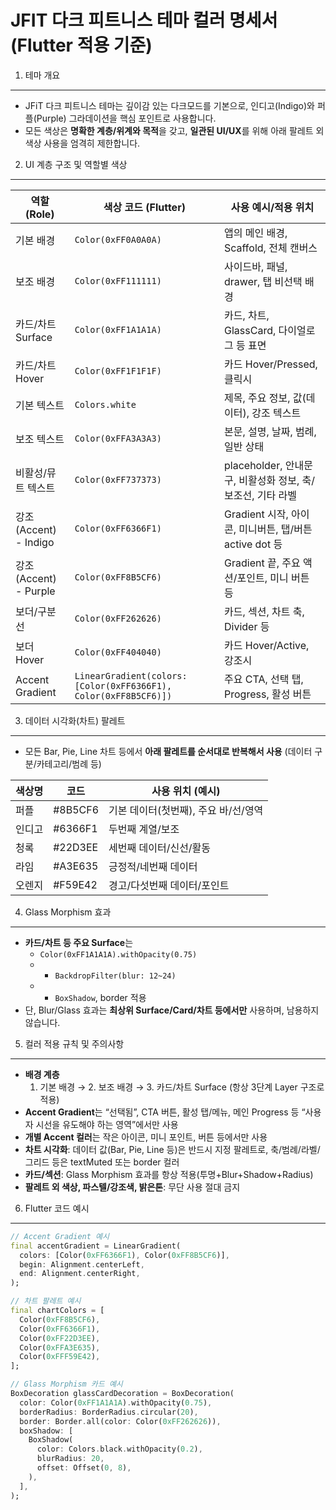 JFIT 다크 피트니스 테마 컬러 명세서 (Flutter 적용 기준)
========================================================

1. 테마 개요
------------
- JFiT 다크 피트니스 테마는 깊이감 있는 다크모드를 기본으로, 인디고(Indigo)와 퍼플(Purple) 그라데이션을 핵심 포인트로 사용합니다.
- 모든 색상은 **명확한 계층/위계와 목적**을 갖고, **일관된 UI/UX**를 위해 아래 팔레트 외 색상 사용을 엄격히 제한합니다.

2. UI 계층 구조 및 역할별 색상
-----------------------------
| 역할 (Role)           | 색상 코드 (Flutter)   | 사용 예시/적용 위치                                                      |
|-----------------------|----------------------|--------------------------------------------------------------------------|
| 기본 배경             | `Color(0xFF0A0A0A)`  | 앱의 메인 배경, Scaffold, 전체 캔버스                                    |
| 보조 배경             | `Color(0xFF111111)`  | 사이드바, 패널, drawer, 탭 비선택 배경                                   |
| 카드/차트 Surface     | `Color(0xFF1A1A1A)`  | 카드, 차트, GlassCard, 다이얼로그 등 표면                                |
| 카드/차트 Hover       | `Color(0xFF1F1F1F)`  | 카드 Hover/Pressed, 클릭시                                               |
| 기본 텍스트           | `Colors.white`       | 제목, 주요 정보, 값(데이터), 강조 텍스트                                 |
| 보조 텍스트           | `Color(0xFFA3A3A3)`  | 본문, 설명, 날짜, 범례, 일반 상태                                        |
| 비활성/뮤트 텍스트    | `Color(0xFF737373)`  | placeholder, 안내문구, 비활성화 정보, 축/보조선, 기타 라벨               |
| 강조(Accent) - Indigo| `Color(0xFF6366F1)`  | Gradient 시작, 아이콘, 미니버튼, 탭/버튼 active dot 등                   |
| 강조(Accent) - Purple| `Color(0xFF8B5CF6)`  | Gradient 끝, 주요 액션/포인트, 미니 버튼 등                               |
| 보더/구분선           | `Color(0xFF262626)`  | 카드, 섹션, 차트 축, Divider 등                                          |
| 보더 Hover            | `Color(0xFF404040)`  | 카드 Hover/Active, 강조시                                                |
| Accent Gradient       | `LinearGradient(colors: [Color(0xFF6366F1), Color(0xFF8B5CF6)])` | 주요 CTA, 선택 탭, Progress, 활성 버튼                                   |

3. 데이터 시각화(차트) 팔레트
-----------------------------
- 모든 Bar, Pie, Line 차트 등에서 **아래 팔레트를 순서대로 반복해서 사용** (데이터 구분/카테고리/범례 등)

| 색상명   | 코드           | 사용 위치 (예시)                    |
|----------|---------------|-------------------------------------|
| 퍼플     | #8B5CF6       | 기본 데이터(첫번째), 주요 바/선/영역 |
| 인디고   | #6366F1       | 두번째 계열/보조                    |
| 청록     | #22D3EE       | 세번째 데이터/신선/활동              |
| 라임     | #A3E635       | 긍정적/네번째 데이터                 |
| 오렌지   | #F59E42       | 경고/다섯번째 데이터/포인트          |

4. Glass Morphism 효과
----------------------
- **카드/차트 등 주요 Surface**는
  - `Color(0xFF1A1A1A).withOpacity(0.75)`
  - + `BackdropFilter(blur: 12~24)`
  - + `BoxShadow`, border 적용
- 단, Blur/Glass 효과는 **최상위 Surface/Card/차트 등에서만** 사용하며, 남용하지 않습니다.

5. 컬러 적용 규칙 및 주의사항
-----------------------------
- **배경 계층**
  1. 기본 배경 → 2. 보조 배경 → 3. 카드/차트 Surface (항상 3단계 Layer 구조로 적용)
- **Accent Gradient**는 “선택됨”, CTA 버튼, 활성 탭/메뉴, 메인 Progress 등 “사용자 시선을 유도해야 하는 영역”에서만 사용
- **개별 Accent 컬러**는 작은 아이콘, 미니 포인트, 버튼 등에서만 사용
- **차트 시각화**: 데이터 값(Bar, Pie, Line 등)은 반드시 지정 팔레트로, 축/범례/라벨/그리드 등은 textMuted 또는 border 컬러
- **카드/섹션**: Glass Morphism 효과를 항상 적용(투명+Blur+Shadow+Radius)
- **팔레트 외 색상, 파스텔/강조색, 밝은톤**: 무단 사용 절대 금지

6. Flutter 코드 예시
---------------------
```dart
// Accent Gradient 예시
final accentGradient = LinearGradient(
  colors: [Color(0xFF6366F1), Color(0xFF8B5CF6)],
  begin: Alignment.centerLeft,
  end: Alignment.centerRight,
);

// 차트 팔레트 예시
final chartColors = [
  Color(0xFF8B5CF6),
  Color(0xFF6366F1),
  Color(0xFF22D3EE),
  Color(0xFFA3E635),
  Color(0xFFF59E42),
];

// Glass Morphism 카드 예시
BoxDecoration glassCardDecoration = BoxDecoration(
  color: Color(0xFF1A1A1A).withOpacity(0.75),
  borderRadius: BorderRadius.circular(20),
  border: Border.all(color: Color(0xFF262626)),
  boxShadow: [
    BoxShadow(
      color: Colors.black.withOpacity(0.2),
      blurRadius: 20,
      offset: Offset(0, 8),
    ),
  ],
);

